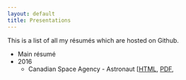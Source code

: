 ```yaml
---
layout: default
title: Presentations
---
```

This is a list of all my résumés which are hosted on Github.

* Main résumé
* 2016
  * Canadian Space Agency - Astronaut [[HTML](presentations/rapyuta_interview.html), [PDF](resumes/csa.pdf),
